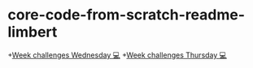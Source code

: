 # core-code-from-scratch-readme-limbert
+[Week challenges Wednesday 💻](https://github.com/infolimbert/core-code-from-scratch-readme-limbert/blob/705ae3528c40448532c65603cc725aa248fcde16/Week%20challenges%20(Wednesday)%20%F0%9F%92%BB)
+[Week challenges Thursday 💻]()
